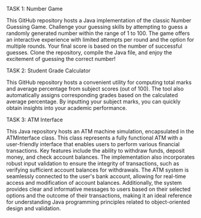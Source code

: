 TASK 1: Number Game

This GitHub repository hosts a Java implementation of the classic Number Guessing Game. Challenge your guessing skills by attempting to guess a randomly generated number within the range of 1 to 100. The game offers an interactive experience with limited attempts per round and the option for multiple rounds. Your final score is based on the number of successful guesses. Clone the repository, compile the Java file, and enjoy the excitement of guessing the correct number!


TASK 2: Student Grade Calculator

This GitHub repository hosts a convenient utility for computing total marks and average percentage from subject scores (out of 100). The tool also automatically assigns corresponding grades based on the calculated average percentage. By inputting your subject marks, you can quickly obtain insights into your academic performance.


TASK 3: ATM Interface

This Java repository hosts an ATM machine simulation, encapsulated in the ATMInterface class. This class represents a fully functional ATM with a user-friendly interface that enables users to perform various financial transactions. Key features include the ability to withdraw funds, deposit money, and check account balances. The implementation also incorporates robust input validation to ensure the integrity of transactions, such as verifying sufficient account balances for withdrawals. The ATM system is seamlessly connected to the user's bank account, allowing for real-time access and modification of account balances. Additionally, the system provides clear and informative messages to users based on their selected options and the outcome of their transactions, making it an ideal reference for understanding Java programming principles related to object-oriented design and validation.
